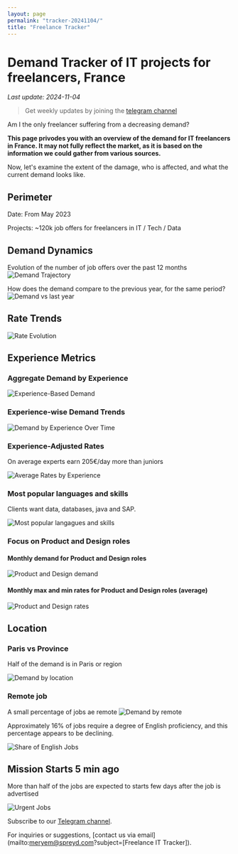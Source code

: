 ```yaml
---
layout: page
permalink: "tracker-20241104/"
title: "Freelance Tracker"
---
```

# Demand Tracker of IT projects for freelancers, France

*Last update: 2024-11-04*

> Get weekly updates by joining the [telegram channel](https://t.me/+3y9PJaF335UxYTg0)

Am I the only freelancer suffering from a decreasing demand?

**This page privodes you with an overview of the demand for IT freelancers in France. It may not fully reflect the market, as it is based on the information we could gather from various sources.**

Now, let's examine the extent of the damage, who is affected, and what the current demand looks like.

## Perimeter

Date: From May 2023

Projects: ~120k job offers for freelancers in IT / Tech / Data

## Demand Dynamics

Evolution of the number of job offers over the past 12 months
![Demand Trajectory](figs/20241104_missions_by_week_l12m.png)

How does the demand compare to the previous year, for the same period?
![Demand vs last year](figs/20241104_missions_by_week_compare.png)

## Rate Trends

![Rate Evolution](figs/20241104_missions_by_week_rate.png)

## Experience Metrics

### Aggregate Demand by Experience

![Experience-Based Demand](figs/20241104_exp_lvl.png)

### Experience-wise Demand Trends

![Demand by Experience Over Time](figs/20241104_missions_by_week_exp.png)

### Experience-Adjusted Rates

On average experts earn 205€/day more than juniors

![Average Rates by Experience](figs/20241104_exp_lvl_rate.png)

### Most popular languages and skills

Clients want data, databases, java and SAP.

![Most popular langagues and skills](figs/20241104_missions_by_skill.png)

### Focus on Product and Design roles
#### Monthly demand for Product and Design roles
![Product and Design demand](figs/20241104_product_design_demand.png)

#### Monthly max and min rates for Product and Design roles (average)
![Product and Design rates](figs/20241104_product_design_roles_rate.png)

## Location

### Paris vs Province

Half of the demand is in Paris or region

![Demand by location](figs/20241104_missions_by_location.png)

### Remote job

A small percentage of jobs ae remote
![Demand by remote](figs/20241104_missions_by_remote.png)

Approximately 16% of jobs require a degree of English proficiency, and this percentage appears to be declining.

![Share of English Jobs](figs/20241104_missions_anglais.png)

## Mission Starts 5 min ago

More than half of the jobs are expected to starts few days after the job is advertised

![Urgent Jobs](figs/20241104_missions_by_urgent.png)

Subscribe to our [Telegram channel](https://t.me/+3y9PJaF335UxYTg0).

For inquiries or suggestions, [contact us via email](mailto:meryem@spreyd.com?subject=[Freelance IT Tracker]).
